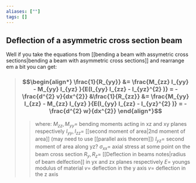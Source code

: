 ```yaml
---
aliases: [""]
tags: []
---
```


## Deflection of a asymmetric cross section beam


Well if you take the equations from [[bending a beam with assymetric cross sections|bending a beam with asymmetric cross sections]] and rearrange em a bit you can get:

> ### $$\begin{align*} \frac{1}{R_{yy}} &= \frac{M_{zz} I_{yy} - M_{yy} I_{yz} }{E(I_{yy} I_{zz} - I_{yz}^{2} )} = - \frac{d^{2} v}{dx^{2}} &\frac{1}{R_{zz}} &= \frac{M_{yy} I_{zz} - M_{zz} I_{yz} }{E(I_{yy} I_{zz} - I_{yz}^{2} )} = - \frac{d^{2} w}{dx^{2}}  \end{align*}$$
>> where:
>> $M_{zz},M_{yy}=$ bending moments acting in xz and xy planes respectively
>> $I_{yy}, I_{zz}=$ [[second moment of area|2nd moment of area]] (may need to use [[parallel axis theorem]])
>> $I_{yz}=$ second moment of area along yz?
>> $\sigma_{xx}=$ axial stress at some point on the beam cross section
>> $R_{y},R_{z}=$ [[Deflection in beams notes|radius of beam delfection]] in yx and zx planes respectively
>> $E=$ youngs modulus of material
>> $v=$ deflection in the y axis
>> $v=$ deflection in the z axis
